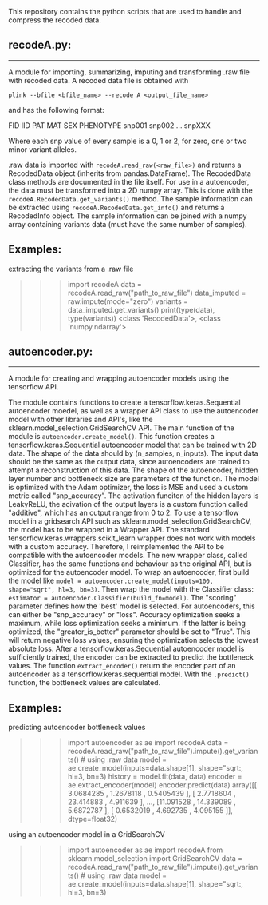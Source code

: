 This repository contains the python scripts that are used to handle and compress the recoded data.

recodeA.py:
-----------
-----------

A module for importing, summarizing, imputing and transforming .raw file with recoded data. A recoded data file is obtained with

`plink --bfile <bfile_name> --recode A <output_file_name>`

and has the following format:

FID  IID  PAT  MAT  SEX  PHENOTYPE snp001  snp002 ...  snpXXX

Where each snp value of every sample is a 0, 1 or 2, for zero,
one or two minor variant alleles.

.raw data is imported with `recodeA.read_raw(<raw_file>)` and returns a RecodedData object (inherits from pandas.DataFrame). The RecodedData class methods are documented in the file itself. For use in a autoencoder, the data must be transformed into a 2D numpy array. This is done with the `recodeA.RecodedData.get_variants()` method. The sample information can be extracted using `recodeA.RecodedData.get_info()` and returns a RecodedInfo object. The sample information can be joined with a numpy array containing variants data (must have the same number of samples).


Examples:
---------

extracting the variants from a .raw file
>>> import recodeA
>>> data = recodeA.read_raw("path_to_raw_file")
>>> data_imputed = raw.impute(mode="zero")
>>> variants = data_imputed.get_variants()
>>> print(type(data), type(variants))
<class 'RecodedData'>, <class 'numpy.ndarray'>



autoencoder.py:
---------------
---------------

A module for creating and wrapping autoencoder models using the tensorflow API.

The module contains functions to create a tensorflow.keras.Sequential autoencoder moedel, as well as a wrapper API class to use the autoencoder model with other libraries and API's, like the sklearn.model_selection.GridSearchCV API.
The main function of the module is `autoencoder.create_model()`. This function creates a tensorflow.keras.Sequential autoencoder model that can be trained with 2D data. The shape of the data should by (n_samples, n_inputs). The input data should be the same as the output data, since autoencoders are trained to attempt a reconstruction of this data.
 The shape of the autoencoder, hidden layer number and bottleneck size are parameters of the function. The model is optimized with the Adam optimizer, the loss is MSE and used a custom metric called "snp_accuracy". The activation funciton of the hidden layers is LeakyReLU, the acivation of the output layers is a custom function called "additive", which has an output range from 0 to 2.
To use a tensorflow model in a gridsearch API such as sklearn.model_selection.GridSearchCV, the model has to be wrapped in a Wrapper API. The standard tensorflow.keras.wrappers.scikit_learn wrapper does not work with models with a custom accuracy. Therefore, I reimplemented the API to be compatible with the autoencoder models. The new wrapper class, called Classifier, has the same functions and behaviour as the original API, but is optimized for the autoencoder model. To wrap an autoencoder, first build the model like `model = autoencoder.create_model(inputs=100, shape="sqrt", hl=3, bn=3)`. Then wrap the model with the Classifier class: `estimator = autoencoder.Classifier(build_fn=model)`. The "scoring" parameter defines how the 'best' model is selected. For autoencoders, this can either be "snp_accuracy" or "loss". Accuracy optimization seeks a maximum, while loss optimization seeks a minimum. If the latter is being optimized, the "greater_is_better" parameter should be set to "True". This will return negative loss values, ensuring the optimization selects the lowest absolute loss.
After a tensorflow.keras.Sequential autoencoder model is sufficiently trained, the encoder can be extracted to predict the bottleneck values. The function `extract_encoder()` return the encoder part of an autoencoder as a tensorflow.keras.sequential model. With the `.predict()` function, the bottleneck values are calculated.


Examples:
---------

predicting autoencoder bottleneck values
>>> import autoencoder as ae
>>> import recodeA
>>> data = recodeA.read_raw("path_to_raw_file").impute().get_variants() # using .raw data
>>> model = ae.create_model(inputs=data.shape[1], shape="sqrt:, hl=3, bn=3)
>>> history = model.fit(data, data)
>>> encoder = ae.extract_encoder(model)
>>> encoder.predict(data)
array([[ 3.0684285 ,  1.2678118 ,  0.5405439 ],
       [ 2.7718604 , 23.414883  ,  4.911639  ],
       ...,
       [11.091528  , 14.339089  ,  5.6872787 ],
       [ 0.6532019 ,  4.692735  ,  4.095155  ]], dtype=float32)

using an autoencoder model in a GridSearchCV
>>> import autoencoder as ae
>>> import recodeA
>>> from sklearn.model_selection import GridSearchCV
>>> data = recodeA.read_raw("path_to_raw_file").impute().get_variants() # using .raw data
>>> model = ae.create_model(inputs=data.shape[1], shape="sqrt:, hl=3, bn=3)
